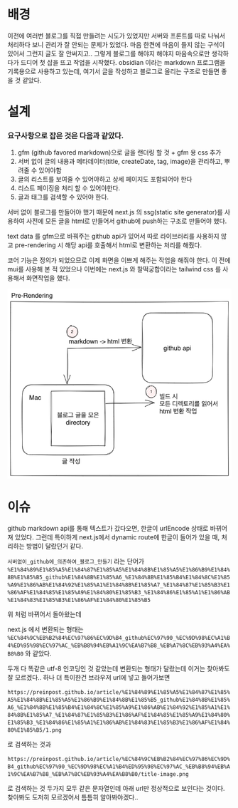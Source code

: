 # 배경

이전에 여러번 블로그를 직접 만들려는 시도가 있었지만 서버와 프론트를 따로 나눠서 처리하다 보니 관리가 잘 안되는 문제가 있었다.
마음 한켠에 마음이 들지 않는 구석이 있어서 그런지 글도 잘 안써지고.. 그렇게 블로그를 해야지 해야지 마음속으로만 생각하다가 드디어 첫 삽을 뜨고 작업을 시작했다.
obsidian 이라는 markdown 프로그램을 기록용으로 사용하고 있는데, 여기서 글을 작성하고 블로그로 올리는 구조로 만들면 좋을 것 같았다.

# 설계

### 요구사항으로 잡은 것은 다음과 같았다.
1. gfm (github favored markdown)으로 글을 랜더링 할 것 + gfm 용 css 추가
2. 서버 없이 글의 내용과 메타데이터(title, createDate, tag, image)을 관리하고, 뿌려줄 수 있어야함
3. 글의 리스트를 보여줄 수 있어야하고 상세 페이지도 포함되어야 한다
4. 리스트 페이징을 처리 할 수 있어야한다.
5. 글과 태그를 검색할 수 있어야 한다.


서버 없이 블로그를 만들어야 했기 때문에 next.js 의 ssg(static site generator)를 사용하여 사전에 모든 글을 html로 만들어서 github에 push하는 구조로 만들어야 했다.

text data 를 gfm으로 바꿔주는 github api가 있어서 따로 라이브러리를 사용하지 않고 pre-rendering 시 해당 api를 호출해서 html로 변환하는 처리를 해줬다.

코어 기능은 정의가 되었으므로 이제 화면을 이쁘게 해주는 작업을 해줘야 한다.
이 전에 mui를 사용해 본 적 있었으나 이번에는 next.js  와 찰떡궁합이라는 tailwind css 를 사용해서 화면작업을 했다.

![image](1.png)


# 이슈

github markdown api를 통해 텍스트가 갔다오면, 한글이 urlEncode 상태로 바뀌어져 있었다. 그런데 특이하게 next.js에서 dynamic route에 한글이 들어가 있을 때, 처리하는 방법이 달랐던거 같다.

`서버없이_github에_의존하여_블로그_만들기` 라는 단어가
`%E1%84%89%E1%85%A5%E1%84%87%E1%85%A5%E1%84%8B%E1%85%A5%E1%86%B9%E1%84%8B%E1%85%B5_github%E1%84%8B%E1%85%A6_%E1%84%8B%E1%85%B4%E1%84%8C%E1%85%A9%E1%86%AB%E1%84%92%E1%85%A1%E1%84%8B%E1%85%A7_%E1%84%87%E1%85%B3%E1%86%AF%E1%84%85%E1%85%A9%E1%84%80%E1%85%B3_%E1%84%86%E1%85%A1%E1%86%AB%E1%84%83%E1%85%B3%E1%86%AF%E1%84%80%E1%85%B5`

위 처럼 바뀌어서 돌아왔는데

next.js 에서 변환되는 형태는
`%EC%84%9C%EB%B2%84%EC%97%86%EC%9D%B4_github%EC%97%90_%EC%9D%98%EC%A1%B4%ED%95%98%EC%97%AC_%EB%B8%94%EB%A1%9C%EA%B7%B8_%EB%A7%8C%EB%93%A4%EA%B8%B0` 와 같았다.

두개 다 똑같은 utf-8 인코딩인 것 같았는데 변환되는 형태가 달랐는데 이거는 찾아봐도 잘 모르겠다.. 하나 더 특이한건 브라우저 url에 넣고 들어가보면

`https://preinpost.github.io/article/%E1%84%89%E1%85%A5%E1%84%87%E1%85%A5%E1%84%8B%E1%85%A5%E1%86%B9%E1%84%8B%E1%85%B5_github%E1%84%8B%E1%85%A6_%E1%84%8B%E1%85%B4%E1%84%8C%E1%85%A9%E1%86%AB%E1%84%92%E1%85%A1%E1%84%8B%E1%85%A7_%E1%84%87%E1%85%B3%E1%86%AF%E1%84%85%E1%85%A9%E1%84%80%E1%85%B3_%E1%84%86%E1%85%A1%E1%86%AB%E1%84%83%E1%85%B3%E1%86%AF%E1%84%80%E1%85%B5/1.png`

로 검색하는 것과

`https://preinpost.github.io/article/%EC%84%9C%EB%B2%84%EC%97%86%EC%9D%B4_github%EC%97%90_%EC%9D%98%EC%A1%B4%ED%95%98%EC%97%AC_%EB%B8%94%EB%A1%9C%EA%B7%B8_%EB%A7%8C%EB%93%A4%EA%B8%B0/title-image.png` 

로 검색하는 것 두가지 모두 같은 문자열인데 아래 url만 정상적으로 보인다는 것이다.
찾아봐도 도저히 모르겠어서 틈틈히 알아봐야겠다..
